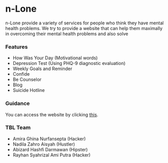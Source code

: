 # n-Lone
n-Lone provide a variety of services for people who think they have mental health problems. We try to provide a website that can help them maximally in overcoming their mental health problems and also solve

### Features
* How Was Your Day (Motivational words)
* Depression Test (Using PHQ-9 diagnostic evaluation)
* Weekly Goals and Reminder
* Confide
* Be Counselor
* Blog
* Suicide Hotline

### Guidance
You can access the website by clicking
[this](https://amiragn.github.io/n-Lone/).

### TBL Team
* Amira Ghina Nurfansepta (Hacker)
* Nadila Zahro Aisyah (Hustler)
* Abizard Hashfi Darmawan (Hipster)
* Rayhan Syahrizal Ami Putra (Hacker)
